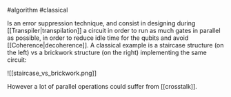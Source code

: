 #algorithm #classical 

Is an error suppression technique, and consist in designing during [[Transpiler|transpilation]] a circuit in order to run as much gates in parallel as possible, in order to reduce idle time for the qubits and avoid [[Coherence|decoherence]]. A classical example is a staircase structure (on the left) vs a brickwork structure (on the right) implementing the same circuit:

![[staircase_vs_brickwork.png]]

However a lot of parallel operations could suffer from [[crosstalk]]. 